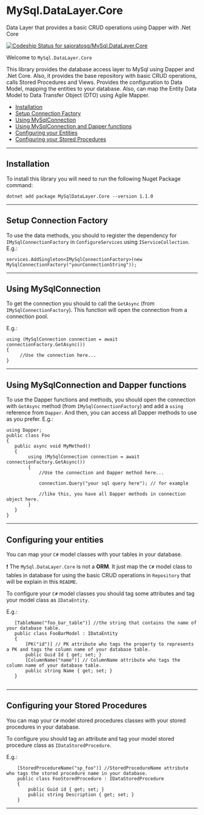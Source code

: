 # MySql.DataLayer.Core
Data Layer that provides a basic CRUD operations using Dapper with .Net Core

[ ![Codeship Status for sajoratosg/MySql.DataLayer.Core](https://app.codeship.com/projects/495340d0-871f-0136-d478-3e27c1ec70f0/status?branch=master)](https://app.codeship.com/projects/302596)

Welcome to `MySql.DataLayer.Core`

This library provides the database access layer to MySql using Dapper and .Net Core.
Also, it provides the base repository with basic CRUD operations, calls Stored Procedures and Views. Provides the configuration to Data Model, mapping the entities to your database.
Also, can map the Entity Data Model to Data Transfer Object (DTO) using Agile Mapper.

- [Installation](#Installation)
- [Setup Connection Factory](#Setup-Connection-Factory)
- [Using MySqlConnection](#Using-MySql-Connection)
- [Using MySqlConnection and Dapper functions](#Using-MySql-Connection-Dapper-functions)
- [Configuring your Entities](#Configuring-your-entities)
- [Configuring your Stored Procedures](#Configuring-your-Stored-Procedures)
---

## Installation
To install this library you will need to run the following Nuget Package command:

```dotnet add package MySqlDataLayer.Core --version 1.1.0```

---
## Setup Connection Factory
To use the data methods, you should to register the dependency for `IMySqlConnectionFactory` in `ConfigureServices` using `IServiceCollection`. E.g.:

```services.AddSingleton<IMySqlConnectionFactory>(new MySqlConnectionFactory("yourConnectionString"));```

---
## Using MySqlConnection
To get the connection you should to call the `GetAsync` (from `IMySqlConnectionFactory`). This function will open the connection from a connection pool.

E.g.:

```
using (MySqlConnection connection = await connectionFactory.GetAsync())
{
     //Use the connection here...  
}
 ```
 ---
 ## Using MySqlConnection and Dapper functions
 To use the Dapper functions and methods, you should open the connection with `GetAsync` method (from `IMySqlConnectionFactory`) and add  a `using` reference from `Dapper`. And then, you can access all Dapper methods to use as you prefer.
 E.g.:
 
 ```
 using Dapper;
 public class Foo
 {
    public async void MyMethod()
    {
         using (MySqlConnection connection = await connectionFactory.GetAsync())
         {
             //Use the connection and Dapper method here...

             connection.Query("your sql query here"); // for example

             //like this, you have all Dapper methods in connection object here.
         }
    }
 }
 ```
 
 ---
 ## Configuring your entities
 You can map your `C#` model classes with your tables in your database.
 
 :exclamation: The `MySql.DataLayer.Core` is not a **ORM**. It just map the `C#` model class to tables in database for using the basic CRUD operations in `Repository` that will be explain in this `README`.
 
 To configure your `C#` model classes you should tag some attributes and tag your model class as `IDataEntity`.
 
 E.g.:
 
 ```
    [TableName("foo_bar_table")] //the string that contains the name of your database table.
    public class FooBarModel : IDataEntity
    {
        [PK("id")] // PK attribute who tags the property to represents a PK and tags the column name of your database table.
        public Guid Id { get; set; }
        [ColumnName("name")] // ColumnName attribute who tags the column name of your database table.
        public string Name { get; set; }
    }
    
 ```

---
## Configuring your Stored Procedures
You can map your `C#` model stored procedures classes with your stored procedures in your database.

To configure you should tag an attribute and tag your model stored procedure class as `IDataStoredProcedure`.

E.g.:

```
    [StoredProcedureName("sp_foo")] //StoredProcedureName attribute who tags the stored procedure name in your database.
    public class FooStoredProcedure : IDataStoredProcedure
    {
        public Guid id { get; set; }
        public string Description { get; set; }
    }
```

---
